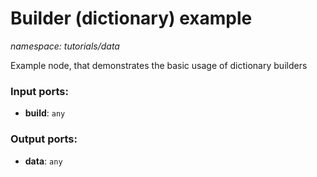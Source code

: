 # Builder (dictionary) example

_namespace: tutorials/data_

Example node, that demonstrates the basic usage of dictionary builders

### Input ports:

* __build__: ` any `

### Output ports:

* __data__: ` any `

